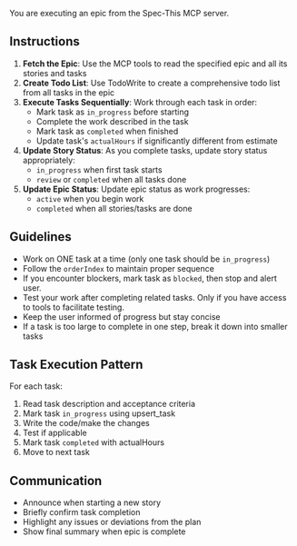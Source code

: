 You are executing an epic from the Spec-This MCP server.

## Instructions

1. **Fetch the Epic**: Use the MCP tools to read the specified epic and all its stories and tasks
2. **Create Todo List**: Use TodoWrite to create a comprehensive todo list from all tasks in the epic
3. **Execute Tasks Sequentially**: Work through each task in order:
   - Mark task as `in_progress` before starting
   - Complete the work described in the task
   - Mark task as `completed` when finished
   - Update task's `actualHours` if significantly different from estimate
4. **Update Story Status**: As you complete tasks, update story status appropriately:
   - `in_progress` when first task starts
   - `review` or `completed` when all tasks done
5. **Update Epic Status**: Update epic status as work progresses:
   - `active` when you begin work
   - `completed` when all stories/tasks are done

## Guidelines

- Work on ONE task at a time (only one task should be `in_progress`)
- Follow the `orderIndex` to maintain proper sequence
- If you encounter blockers, mark task as `blocked`, then stop and alert user.
- Test your work after completing related tasks. Only if you have access to tools to facilitate testing.
- Keep the user informed of progress but stay concise
- If a task is too large to complete in one step, break it down into smaller tasks

## Task Execution Pattern

For each task:
1. Read task description and acceptance criteria
2. Mark task `in_progress` using upsert_task
3. Write the code/make the changes
4. Test if applicable
5. Mark task `completed` with actualHours
6. Move to next task

## Communication

- Announce when starting a new story
- Briefly confirm task completion
- Highlight any issues or deviations from the plan
- Show final summary when epic is complete
